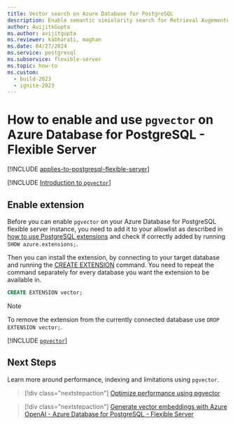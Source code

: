 ```yaml
---
title: Vector search on Azure Database for PostgreSQL
description: Enable semantic simiolarity search for Retrieval Augemented Generation (RAG) on Azure Database for PostgreSQL with pgvector database extension.
author: AvijitkGupta
ms.author: avijitgupta
ms.reviewer: kabharati, maghan
ms.date: 04/27/2024
ms.service: postgresql
ms.subservice: flexible-server
ms.topic: how-to
ms.custom:
  - build-2023
  - ignite-2023
---
```


# How to enable and use `pgvector` on Azure Database for PostgreSQL - Flexible Server

[!INCLUDE [applies-to-postgresql-flexible-server](~/reusable-content/ce-skilling/azure/includes/postgresql/includes/applies-to-postgresql-flexible-server.md)]

[!INCLUDE [Introduction to `pgvector`](~/reusable-content/ce-skilling/azure/includes/cosmos-db/postgresql/includes/pgvector-introduction.md)]

## Enable extension

Before you can enable `pgvector` on your Azure Database for PostgreSQL flexible server instance, you need to add it to your allowlist as described in [how to use PostgreSQL extensions](./concepts-extensions.md#how-to-use-postgresql-extensions) and check if correctly added by running `SHOW azure.extensions;`.

Then you can install the extension, by connecting to your target database and running the [CREATE EXTENSION](https://www.postgresql.org/docs/current/static/sql-createextension.html) command. You need to repeat the command separately for every database you want the extension to be available in.

```sql
CREATE EXTENSION vector;
```

> [!Note]
> To remove the extension from the currently connected database use `DROP EXTENSION vector;`.

[!INCLUDE [`pgvector`](~/reusable-content/ce-skilling/azure/includes/cosmos-db/postgresql/includes/pgvector-basics.md)]

## Next Steps

Learn more around performance, indexing and limitations using `pgvector`.

> [!div class="nextstepaction"]
> [Optimize performance using pgvector](how-to-optimize-performance-pgvector.md)

> [!div class="nextstepaction"]
> [Generate vector embeddings with Azure OpenAI - Azure Database for PostgreSQL - Flexible Server](./generative-ai-azure-openai.md)
